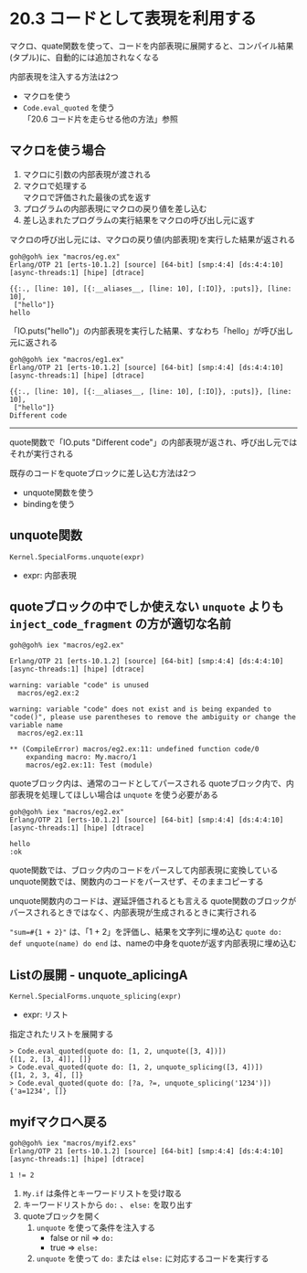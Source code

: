 # 20.3 コードとして表現を利用する

マクロ、quate関数を使って、コードを内部表現に展開すると、コンパイル結果(タプル)に、自動的には追加されなくなる

内部表現を注入する方法は2つ
- マクロを使う
- `Code.eval_quoted` を使う  
    「20.6 コード片を走らせる他の方法」参照

## マクロを使う場合

1. マクロに引数の内部表現が渡される
2. マクロで処理する  
    マクロで評価された最後の式を返す
3. プログラムの内部表現にマクロの戻り値を差し込む
4. 差し込まれたプログラムの実行結果をマクロの呼び出し元に返す

マクロの呼び出し元には、マクロの戻り値(内部表現)を実行した結果が返される

```
goh@goh% iex "macros/eg.ex"
Erlang/OTP 21 [erts-10.1.2] [source] [64-bit] [smp:4:4] [ds:4:4:10] [async-threads:1] [hipe] [dtrace]

{{:., [line: 10], [{:__aliases__, [line: 10], [:IO]}, :puts]}, [line: 10],
 ["hello"]}
hello
```

「IO.puts("hello")」の内部表現を実行した結果、すなわち「hello」が呼び出し元に返される

```
goh@goh% iex "macros/eg1.ex"
Erlang/OTP 21 [erts-10.1.2] [source] [64-bit] [smp:4:4] [ds:4:4:10] [async-threads:1] [hipe] [dtrace]

{{:., [line: 10], [{:__aliases__, [line: 10], [:IO]}, :puts]}, [line: 10],
 ["hello"]}
Different code
```

---

quote関数で「IO.puts "Different code"」の内部表現が返され、呼び出し元ではそれが実行される

既存のコードをquoteブロックに差し込む方法は2つ
- unquote関数を使う
- bindingを使う

## unquote関数

`Kernel.SpecialForms.unquote(expr)`
- expr: 内部表現

quoteブロックの中でしか使えない
`unquote` よりも `inject_code_fragment` の方が適切な名前
---

```
goh@goh% iex "macros/eg2.ex"

Erlang/OTP 21 [erts-10.1.2] [source] [64-bit] [smp:4:4] [ds:4:4:10] [async-threads:1] [hipe] [dtrace]

warning: variable "code" is unused
  macros/eg2.ex:2

warning: variable "code" does not exist and is being expanded to "code()", please use parentheses to remove the ambiguity or change the variable name
  macros/eg2.ex:11

** (CompileError) macros/eg2.ex:11: undefined function code/0
    expanding macro: My.macro/1
    macros/eg2.ex:11: Test (module)
```

quoteブロック内は、通常のコードとしてパースされる
quoteブロック内で、内部表現を処理してほしい場合は `unquote` を使う必要がある

```
goh@goh% iex "macros/eg2.ex"
Erlang/OTP 21 [erts-10.1.2] [source] [64-bit] [smp:4:4] [ds:4:4:10] [async-threads:1] [hipe] [dtrace]

hello
:ok
```

quote関数では、ブロック内のコードをパースして内部表現に変換している
unquote関数では、関数内のコードをパースせず、そのままコピーする

unquote関数内のコードは、遅延評価されるとも言える
quote関数のブロックがパースされるときではなく、内部表現が生成されるときに実行される

`"sum=#{1 + 2}"` は、「1 + 2」を評価し、結果を文字列に埋め込む
`quote do: def unquote(name) do end` は、nameの中身をquoteが返す内部表現に埋め込む

## Listの展開 - unquote_aplicingA

`Kernel.SpecialForms.unquote_splicing(expr)`
- expr: リスト

指定されたリストを展開する

```
> Code.eval_quoted(quote do: [1, 2, unquote([3, 4])])
{[1, 2, [3, 4]], []}
> Code.eval_quoted(quote do: [1, 2, unquote_splicing([3, 4])])
{[1, 2, 3, 4], []}
> Code.eval_quoted(quote do: [?a, ?=, unquote_splicing('1234')])
{'a=1234', []}
```

## myifマクロへ戻る

```
goh@goh% iex "macros/myif2.exs"
Erlang/OTP 21 [erts-10.1.2] [source] [64-bit] [smp:4:4] [ds:4:4:10] [async-threads:1] [hipe] [dtrace]

1 != 2
```

1. `My.if` は条件とキーワードリストを受け取る
2. キーワードリストから `do:` 、 `else:` を取り出す
3. quoteブロックを開く
    1. `unquote` を使って条件を注入する
        - false or nil => `do:`
        - true         => `else:`
    2. `unquote` を使って `do:` または `else:` に対応するコードを実行する

